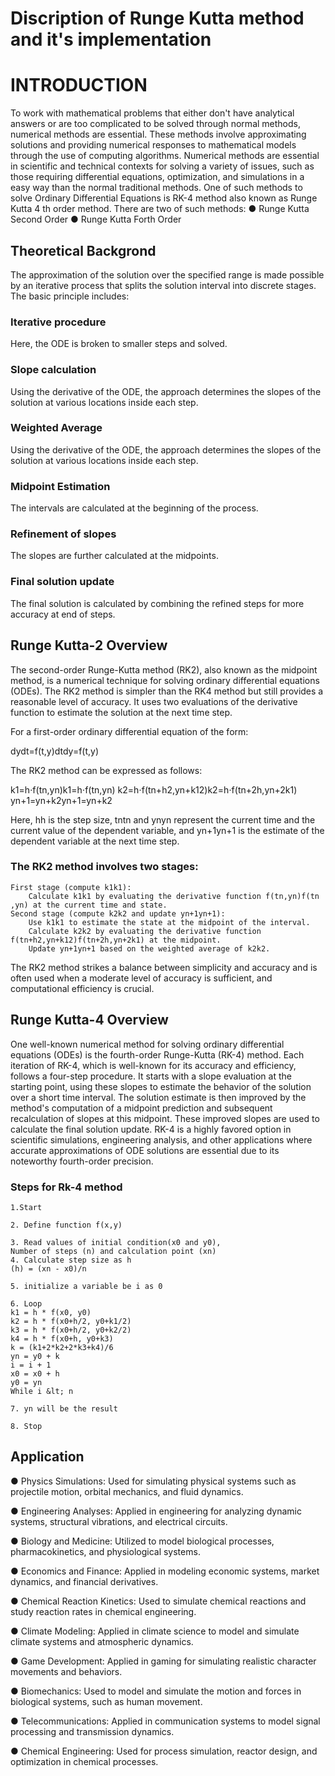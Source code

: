 # Discription of Runge Kutta method and it's implementation
<h1>INTRODUCTION</h1>
<p>To work with mathematical problems that either don&#39;t have analytical answers or are too complicated
to be solved through normal methods, numerical methods are essential. These methods involve
approximating solutions and providing numerical responses to mathematical models through the use of
computing algorithms. Numerical methods are essential in scientific and technical contexts for solving a
variety of issues, such as those requiring differential equations, optimization, and simulations in a easy
way than the normal traditional methods. One of such methods to solve Ordinary Differential Equations
is RK-4 method also known as Runge Kutta 4 th order method.
There are two of such methods:
● Runge Kutta Second Order
● Runge Kutta Forth Order</p>

<h2>Theoretical Backgrond</h2>
<p>The approximation of the solution over the specified range is made possible by an iterative process that
splits the solution interval into discrete stages. The basic principle includes:

<h3> Iterative procedure</h3>
Here, the ODE is broken to smaller steps and solved.
<h3>Slope calculation</h3> 
Using the derivative of the ODE, the approach determines the slopes of the solution at various
locations inside each step.
<h3>Weighted Average</h3>
Using the derivative of the ODE, the approach determines the slopes of the solution at various
locations inside each step.
<h3>Midpoint Estimation</h3>
The intervals are calculated at the beginning of the process.
<h3>Refinement of slopes</h3>
The slopes are further calculated at the midpoints.
<h3>Final solution update</h3>
The final solution is calculated by combining the refined steps for more accuracy at end of steps.</p>
<h2>Runge Kutta-2 Overview</h2>

<p>The second-order Runge-Kutta method (RK2), also known as the midpoint method, is a numerical technique for solving ordinary differential equations (ODEs). The RK2 method is simpler than the RK4 method but still provides a reasonable level of accuracy. It uses two evaluations of the derivative function to estimate the solution at the next time step.

For a first-order ordinary differential equation of the form:

dydt=f(t,y)dtdy​=f(t,y)

The RK2 method can be expressed as follows:

k1=h⋅f(tn,yn)k1​=h⋅f(tn​,yn​)
k2=h⋅f(tn+h2,yn+k12)k2​=h⋅f(tn​+2h​,yn​+2k1​​)
yn+1=yn+k2yn+1​=yn​+k2​

Here, hh is the step size, tntn​ and ynyn​ represent the current time and the current value of the dependent variable, and yn+1yn+1​ is the estimate of the dependent variable at the next time step.

<h3>The RK2 method involves two stages:</h3>

    First stage (compute k1k1​):
        Calculate k1k1​ by evaluating the derivative function f(tn,yn)f(tn​,yn​) at the current time and state.
    Second stage (compute k2k2​ and update yn+1yn+1​):
        Use k1k1​ to estimate the state at the midpoint of the interval.
        Calculate k2k2​ by evaluating the derivative function f(tn+h2,yn+k12)f(tn​+2h​,yn​+2k1​​) at the midpoint.
        Update yn+1yn+1​ based on the weighted average of k2k2​.

The RK2 method strikes a balance between simplicity and accuracy and is often used when a moderate level of accuracy is sufficient, and computational efficiency is crucial.</p>

<h2>Runge Kutta-4 Overview</h2>

<p>
One well-known numerical method for solving ordinary differential equations (ODEs) is the fourth-order
Runge-Kutta (RK-4) method. Each iteration of RK-4, which is well-known for its accuracy and efficiency,
follows a four-step procedure.
It starts with a slope evaluation at the starting point, using these slopes to estimate the behavior of the
solution over a short time interval. The solution estimate is then improved by the method&#39;s computation
of a midpoint prediction and subsequent recalculation of slopes at this midpoint. These improved slopes
are used to calculate the final solution update.
RK-4 is a highly favored option in scientific simulations, engineering analysis, and other applications
where accurate approximations of ODE solutions are essential due to its noteworthy fourth-order
precision.
</p>

<h3>Steps for Rk-4 method</h3>
<p font="italic">   
        
    1.Start

    2. Define function f(x,y)

    3. Read values of initial condition(x0 and y0),
    Number of steps (n) and calculation point (xn)
    4. Calculate step size as h
    (h) = (xn - x0)/n

    5. initialize a variable be i as 0

    6. Loop
    k1 = h * f(x0, y0)
    k2 = h * f(x0+h/2, y0+k1/2)
    k3 = h * f(x0+h/2, y0+k2/2)
    k4 = h * f(x0+h, y0+k3)
    k = (k1+2*k2+2*k3+k4)/6
    yn = y0 + k
    i = i + 1
    x0 = x0 + h
    y0 = yn
    While i &lt; n

    7. yn will be the result

    8. Stop

</p>

<h2>Application</h2>
<p>
  ● Physics Simulations: Used for simulating physical systems such as projectile motion, orbital
mechanics, and fluid dynamics.
  
● Engineering Analyses: Applied in engineering for analyzing dynamic systems, structural
vibrations, and electrical circuits.

● Biology and Medicine: Utilized to model biological processes, pharmacokinetics, and
physiological systems.

● Economics and Finance: Applied in modeling economic systems, market dynamics, and financial
derivatives.

● Chemical Reaction Kinetics: Used to simulate chemical reactions and study reaction rates in
chemical engineering.

● Climate Modeling: Applied in climate science to model and simulate climate systems and
atmospheric dynamics.

● Game Development: Applied in gaming for simulating realistic character movements and
behaviors.

● Biomechanics: Used to model and simulate the motion and forces in biological systems, such as
human movement.

● Telecommunications: Applied in communication systems to model signal processing and
transmission dynamics.

● Chemical Engineering: Used for process simulation, reactor design, and optimization in chemical
processes.
</p>

